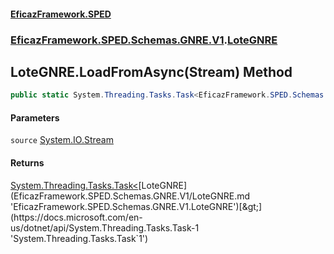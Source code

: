 #### [EficazFramework.SPED](EficazFrameworkSPED.md 'EficazFramework SPED')
### [EficazFramework.SPED.Schemas.GNRE.V1](EficazFramework.SPED.Schemas.GNRE.V1.md 'EficazFramework.SPED.Schemas.GNRE.V1').[LoteGNRE](EficazFramework.SPED.Schemas.GNRE.V1/LoteGNRE.md 'EficazFramework.SPED.Schemas.GNRE.V1.LoteGNRE')

## LoteGNRE.LoadFromAsync(Stream) Method

```csharp
public static System.Threading.Tasks.Task<EficazFramework.SPED.Schemas.GNRE.V1.LoteGNRE> LoadFromAsync(System.IO.Stream source);
```
#### Parameters

<a name='EficazFramework.SPED.Schemas.GNRE.V1.LoteGNRE.LoadFromAsync(System.IO.Stream).source'></a>

`source` [System.IO.Stream](https://docs.microsoft.com/en-us/dotnet/api/System.IO.Stream 'System.IO.Stream')

#### Returns
[System.Threading.Tasks.Task&lt;](https://docs.microsoft.com/en-us/dotnet/api/System.Threading.Tasks.Task-1 'System.Threading.Tasks.Task`1')[LoteGNRE](EficazFramework.SPED.Schemas.GNRE.V1/LoteGNRE.md 'EficazFramework.SPED.Schemas.GNRE.V1.LoteGNRE')[&gt;](https://docs.microsoft.com/en-us/dotnet/api/System.Threading.Tasks.Task-1 'System.Threading.Tasks.Task`1')